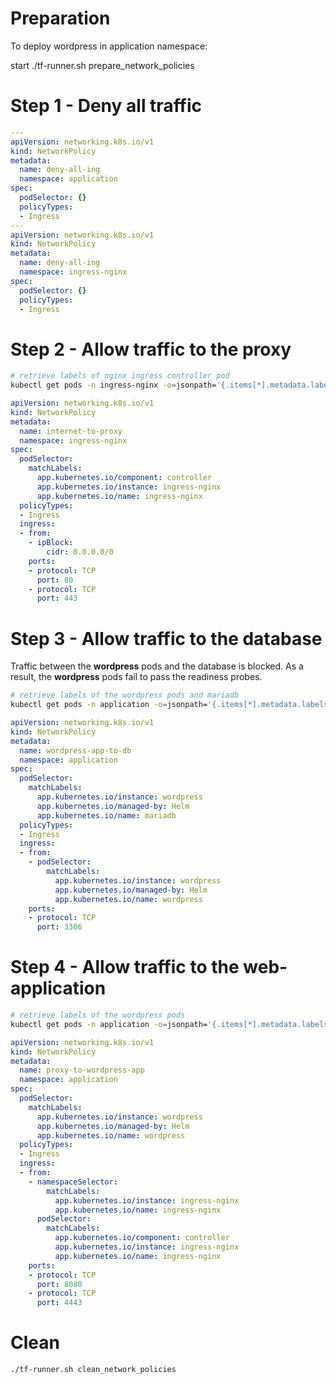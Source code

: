 # Preparation 

To deploy wordpress in application namespace:

start ./tf-runner.sh prepare_network_policies

# Step 1 - Deny all traffic

```yaml
---
apiVersion: networking.k8s.io/v1
kind: NetworkPolicy
metadata:
  name: deny-all-ing
  namespace: application
spec:
  podSelector: {}
  policyTypes:
  - Ingress
---
apiVersion: networking.k8s.io/v1
kind: NetworkPolicy
metadata:
  name: deny-all-ing
  namespace: ingress-nginx
spec:
  podSelector: {}
  policyTypes:
  - Ingress
```

# Step 2 - Allow traffic to the proxy

```sh
# retrieve labels of nginx ingress controller pod
kubectl get pods -n ingress-nginx -o=jsonpath='{.items[*].metadata.labels}'|jq ''
```

```yaml
apiVersion: networking.k8s.io/v1
kind: NetworkPolicy
metadata:
  name: internet-to-proxy
  namespace: ingress-nginx
spec:
  podSelector:
    matchLabels:
      app.kubernetes.io/component: controller
      app.kubernetes.io/instance: ingress-nginx
      app.kubernetes.io/name: ingress-nginx
  policyTypes:
  - Ingress
  ingress:
  - from:
    - ipBlock:
        cidr: 0.0.0.0/0
    ports:
    - protocol: TCP
      port: 80
    - protocol: TCP
      port: 443
```

# Step 3 - Allow traffic to the database

Traffic between the **wordpress** pods and the database is blocked.
As a result, the **wordpress** pods fail to pass the readiness probes.

```sh
# retrieve labels of the wordpress pods and mariadb
kubectl get pods -n application -o=jsonpath='{.items[*].metadata.labels}'|jq ''
```

```yaml
apiVersion: networking.k8s.io/v1
kind: NetworkPolicy
metadata:
  name: wordpress-app-to-db
  namespace: application
spec:
  podSelector:
    matchLabels:
      app.kubernetes.io/instance: wordpress
      app.kubernetes.io/managed-by: Helm
      app.kubernetes.io/name: mariadb
  policyTypes:
  - Ingress
  ingress:
  - from:
    - podSelector:
        matchLabels:
          app.kubernetes.io/instance: wordpress
          app.kubernetes.io/managed-by: Helm
          app.kubernetes.io/name: wordpress
    ports:
    - protocol: TCP
      port: 3306
```

# Step 4 - Allow traffic to the web-application

```sh
# retrieve labels of the wordpress pods
kubectl get pods -n application -o=jsonpath='{.items[*].metadata.labels}'|jq ''
```

```yaml
apiVersion: networking.k8s.io/v1
kind: NetworkPolicy
metadata:
  name: proxy-to-wordpress-app
  namespace: application
spec:
  podSelector:
    matchLabels:
      app.kubernetes.io/instance: wordpress
      app.kubernetes.io/managed-by: Helm
      app.kubernetes.io/name: wordpress
  policyTypes:
  - Ingress
  ingress:
  - from:
    - namespaceSelector:
        matchLabels:
          app.kubernetes.io/instance: ingress-nginx
          app.kubernetes.io/name: ingress-nginx
      podSelector:
        matchLabels:
          app.kubernetes.io/component: controller
          app.kubernetes.io/instance: ingress-nginx
          app.kubernetes.io/name: ingress-nginx
    ports:
    - protocol: TCP
      port: 8080
    - protocol: TCP
      port: 4443
```

# Clean

```sh
./tf-runner.sh clean_network_policies
```
